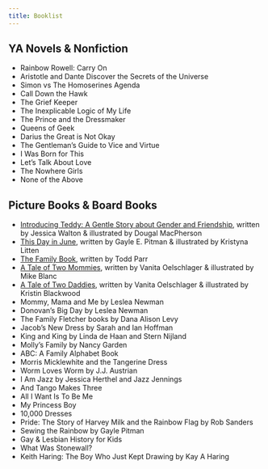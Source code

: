 ```yaml
---
title: Booklist 
---
```


## YA Novels & Nonfiction 
- Rainbow Rowell: Carry On
- Aristotle and Dante Discover the Secrets of the Universe
- Simon vs The Homoserines Agenda
- Call Down the Hawk
- The Grief Keeper
- The Inexplicable Logic of My Life
- The Prince and the Dressmaker
- Queens of Geek
- Darius the Great is Not Okay
- The Gentleman’s Guide to Vice and Virtue
- I Was Born for This
- Let’s Talk About Love
- The Nowhere Girls
- None of the Above

## Picture Books & Board Books 

- [Introducing Teddy: A Gentle Story about Gender and Friendship](https://bookshop.org/books/introducing-teddy-a-gentle-story-about-gender-and-friendship/9781681192109), written by Jessica Walton & illustrated by Dougal MacPherson 
- [This Day in June](https://bookshop.org/books/this-day-in-june/9781433816598), written by Gayle E. Pitman & illustrated by Kristyna Litten 
- [The Family Book](https://bookshop.org/books/the-family-book/9780316442541), written by Todd Parr
- [A Tale of Two Mommies](https://bookshop.org/books/tale-of-two-mommies/9780982636671), written by Vanita Oelschlager & illustrated by Mike Blanc
- [A Tale of Two Daddies](https://bookshop.org/books/a-tale-of-two-daddies/9780981971469), written by Vanita Oelschlager & illustrated by Kristin Blackwood 
- Mommy, Mama and Me by Leslea Newman
- Donovan’s Big Day by Leslea Newman
- The Family Fletcher books by Dana Alison Levy
- Jacob’s New Dress by Sarah and Ian Hoffman
- King and King by Linda de Haan and Stern Nijland
- Molly’s Family by Nancy Garden
- ABC: A Family Alphabet Book
- Morris Micklewhite and the Tangerine Dress
- Worm Loves Worm by J.J. Austrian
- I Am Jazz by Jessica Herthel and Jazz Jennings
- And Tango Makes Three
- All I Want Is To Be Me
- My Princess Boy
- 10,000 Dresses
- Pride: The Story of Harvey Milk and the Rainbow Flag by Rob Sanders
- Sewing the Rainbow by Gayle Pitman
- Gay & Lesbian History for Kids
- What Was Stonewall?
- Keith Haring: The Boy Who Just Kept Drawing by Kay A Haring

